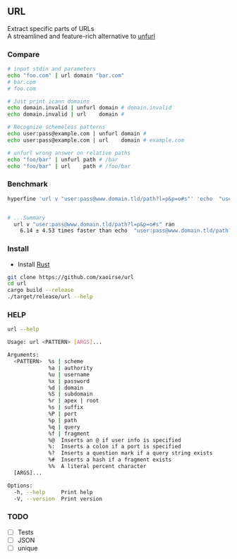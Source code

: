## URL
Extract specific parts of URLs  
A streamlined and feature-rich alternative to [unfurl](https://github.com/tomnomnom/unfurl)

### Compare
```bash
# input stdin and parameters
echo "foo.com" | url domain "bar.com" 
# bar.com
# foo.com

# Just print icann domains
echo domain.invalid | unfurl domain # domain.invalid
echo domain.invalid | url    domain # 

# Recognize schemeless patterns
echo user:pass@example.com | unfurl domain #
echo user:pass@example.com | url    domain # example.com

# unfurl wrong answer on relative paths
echo "foo/bar" | unfurl path # /bar
echo "foo/bar" | url    path # /foo/bar
```

### Benchmark
```bash
hyperfine 'url v "user:pass@www.domain.tld/path?l=p&p=o#s"' 'echo  "user:pass@www.domain.tld/path?l=p&p=o#s" | unfurl values'


# ...Summary
  url v "user:pass@www.domain.tld/path?l=p&p=o#s" ran
    6.14 ± 4.53 times faster than echo  "user:pass@www.domain.tld/path?l=p&p=o#s" | unfurl values

```

### Install
- Install [Rust](https://www.rust-lang.org/tools/install)  
```bash
git clone https://github.com/xaoirse/url
cd url
cargo build --release
./target/release/url --help
```

### HELP
```bash
url --help

Usage: url <PATTERN> [ARGS]...

Arguments:
  <PATTERN>  %s | scheme
             %a | authority
             %u | username
             %x | password
             %d | domain
             %S | subdomain
             %r | apex | root
             %s | suffix
             %P | port
             %p | path
             %q | query
             %f | fragment
             %@  Inserts an @ if user info is specified
             %:  Inserts a colon if a port is specified
             %?  Inserts a question mark if a query string exists
             %#  Inserts a hash if a fragment exists
             %%  A literal percent character
  [ARGS]...  

Options:
  -h, --help     Print help
  -V, --version  Print version
```

### TODO
- [ ] Tests  
- [ ] JSON  
- [ ] unique